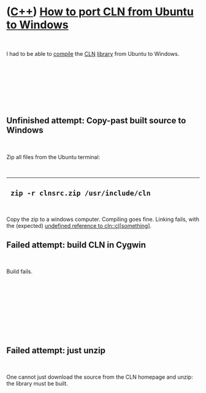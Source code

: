 
 

 

 

 

 

([C++](Cpp.md)) [How to port CLN from Ubuntu to Windows](CppClnFromUbuntuToWindows.md)
========================================================================================

 

I had to be able to [compile](CppCompiler.md) the [CLN](CppCln.md)
[library](CppLibrary.md) from Ubuntu to Windows.

 

 

 

 

Unfinished attempt: Copy-past built source to Windows
-----------------------------------------------------

 

Zip all files from the Ubuntu terminal:

 

  ---------------------------------------
  ` zip -r clnsrc.zip /usr/include/cln`
  ---------------------------------------

 

Copy the zip to a windows computer. Compiling goes fine. Linking fails,
with the (expected) [undefined reference to
cln::cl\[something\]](CppLinkErrorUndefinedReferenceToClnCl_random_def_init_helper.md).

Failed attempt: build CLN in Cygwin
-----------------------------------

 

Build fails.

 

 

 

 

 

Failed attempt: just unzip
--------------------------

 

One cannot just download the source from the CLN homepage and unzip: the
library must be built.

 

 

 

 

 

 

